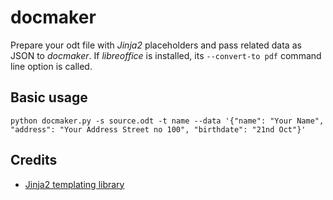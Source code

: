 # docmaker

Prepare your odt file with *Jinja2* placeholders and pass related data as JSON to *docmaker*.
If *libreoffice* is installed, its `--convert-to pdf` command line option is called.

## Basic usage

`python docmaker.py -s source.odt -t name --data '{"name": "Your Name", "address": "Your Address Street no 100", "birthdate": "21nd Oct"}'`

## Credits

* [Jinja2 templating library](http://jinja.pocoo.org/docs/2.10/intro/#basic-api-usage)
